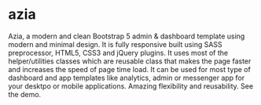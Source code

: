 # azia

Azia, a modern and clean Bootstrap 5 admin &amp; dashboard template using modern and minimal design. It is fully responsive built using SASS preprocessor, HTML5, CSS3 and jQuery plugins. It uses most of the helper/utilities classes which are reusable class that makes the page faster and increases the speed of page time load. It can be used for most type of dashboard and app templates like analytics, admin or messenger app for your desktpo or mobile applications. Amazing flexibility and reusability. See the demo.
